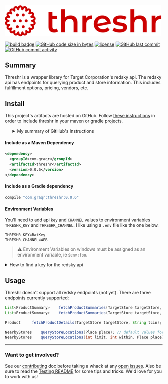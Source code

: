 <img src="header_logo.svg" alt="Threshr - The Target Grocery Harvester" width="500">

[![build badge]][build link]
[![GitHub code size in bytes]][download link]
[![license]][license file]
[![GitHub last commit]][commit history]
[![GitHub commit activity]][commit frequency]

## Summary

Threshr is a wrapper library for Target Corporation's redsky api. The redsky api has endpoints for querying product and store information. This includes fulfillment options, pricing, vendors, etc.


## Install

This project's artifacts are hosted on GitHub. Follow [these instructions] in order to include threshr in your maven or
gradle projects.
<ul>
<details><summary>My summary of GitHub's Instructions</summary>
    <ol>
    At the time of writing this, GitHub doesn't support using GitHub-hosted artifacts without first authenticating. You can do this in two steps:
    <li>Generate a personal access token with <code>read:packages</code> <a href="https://docs.github.com/en/authentication/keeping-your-account-and-data-secure/creating-a-personal-access-token">privileges</a>. </li>
    <li>Add <code><a href="settings.xml">settings.xml</a></code> to your <code>~/.m2/</code> directory (swapping Batman's name and password for your GitHub user and the token from step 1</li>
    </ol>
</details>
</ul>

#### Include as a Maven Dependency
```xml
<dependency>
  <groupId>com.graqr</groupId>
  <artifactId>threshr</artifactId>
  <version>0.0.6</version>
</dependency>
```
#### Include as a Gradle dependency
```groovy
compile "com.graqr:threshr:0.0.6"
```

#### Environment Variables

You'll need to add api `key` and `CHANNEL` values to environment variables `THRESHR_KEY` and `THRESHR_CHANNEL`. I like using a `.env` file like the one below.
```properties
THRESHR_KEY=BatKey
THRESHR_CHANNEL=WEB
```
> :warning: Environment Variables on windows must be assigned as an environment variable, ie `$env:foo`.
<details><summary id="api-key">How to find a key for the redsky api</summary><ul>

In the network tab in your browser's dev tools, search for any endpoints from the `redsky.target.com` domain. Below I'm in firefox, from whose context menu I'm given the option to copy an api call's parameters.

![redsky_network-tab_firefox.gif](media%2Fredsky_network-tab_firefox.gif)
</ul></details>

## Usage

Threshr doesn't support all redsky endpoints (not yet). There are three endpoints currently supported:

```java
List<ProductSummary> 	fetchProductSummaries(TargetStore targetStore, Tcin tcin);
List<ProductSummary> 	fetchProductSummaries(TargetStore targetStore, String... tcin) throws ThreshrException;
```
```java
Product 	fetchProductDetails(TargetStore targetStore, String tcin);
```
```java
NearbyStores 	queryStoreLocations(Place place); // default values for limit and within
NearbyStores 	queryStoreLocations(int limit, int within, Place place);
```

___

### Want to get involved?

See our [contributing] doc before taking a whack at any [open issues]. Also be sure to read the [Testing README](src/test/groovy/com/graqr/threshr/README.md) for some tips and tricks. We'd love for you to work with us!


[these instructions]:https://docs.github.com/en/packages/working-with-a-github-packages-registry/working-with-the-apache-maven-registry

[build badge]:https://img.shields.io/github/actions/workflow/status/Graqr/Threshr/mvn-package_pr,push_main.yml?style=plastic&logo=github&label=Build&link=https%3A%2F%2Fgithub.com%2FGraqr%2FThreshr%2Factions%20build-status%20

[build link]:https://github.com/Graqr/Threshr/actions/workflows/mvn-package_pr,push_main.yml?query=branch%3Amain

[open issues]:https://github.com/Graqr/Threshr/issues"open-issues"

[contributing]:Contributing.md

[GitHub code size in bytes]:https://img.shields.io/github/languages/code-size/Graqr/Threshr?style=plastic%20project-size%20

[download link]:https://github.com/Graqr/Threshr/archive/refs/heads/main.zip

[license]:https://img.shields.io/github/license/Graqr/Threshr?style=plastic"GPL-3-License"

[license file]:LICENSE

[GitHub last commit]:https://img.shields.io/github/last-commit/Graqr/Threshr/main?style=plastic%20most-recent-commit

[commit history]:https://github.com/Graqr/Threshr/commits/main

[GitHub commit activity]:https://img.shields.io/github/commit-activity/y/Graqr/Threshr?style=plastic"commit-frequency"

[commit frequency]:https://github.com/Graqr/Threshr/graphs/code-frequency
